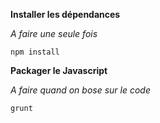 **Installer les dépendances**

*A faire une seule fois*

```
npm install
```

**Packager le Javascript**

*A faire quand on bose sur le code*

```
grunt
```
